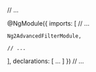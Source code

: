 // ...

@NgModule({
  imports: [
    // ...
    
    Ng2AdvancedFilterModule,
    
    // ...
  ],
  declarations: [ ... ]
})
// ...